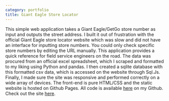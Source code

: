 ```yaml
---
category: portfolio
title: Giant Eagle Store Locator
---
```

This simple web application takes a Giant Eagle/GetGo store number as input and outputs the street address. 
I built it out of frustration with the official Giant Eagle store locator website which was slow and did not have an interface for inputting store numbers. You could only check specific store numbers by editing the URL manually.
This application provides a quick reference for field service engineers on the road. 
The data was procured from an official excel spreadsheet, which I scraped and formatted to my liking using Python and pandas. I then created a sqlite database with this formatted csv data, which is accessed on the website through Sql.Js. Finally, I made sure the site was responsive and performed correctly on a wide array of devices. The front-end is pure HTML/CSS and the static website is hosted on Github Pages. All code is available [here](https://github.com/aMusicalCoder) on my Github. Check out the site [here](https://www.amusicalcoder.com/geLocator.github.io/).
